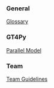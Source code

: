### General

[Glossary](GridTools-Glossary)

### GT4Py

[Parallel Model](GTScript-Parallel-model)

### Team

[Team Guidelines](Team-Guidelines)
